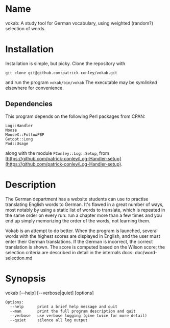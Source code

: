 # Name

vokab: A study tool for German vocabulary, using weighted (random?) selection
of words.

# Installation

Installation is simple, but picky. Clone the repository with

    git clone git@github.com:patrick-conley/vokab.git

and run the program `vokab/bin/vokab` The executable may be _symlinked_
elsewhere for convenience.

## Dependencies

This program depends on the following Perl packages from CPAN:

    Log::Handler
    Moose
    MooseX::FollowPBP
    Getopt::Long
    Pod::Usage

along with the module `PConley::Log::Setup`, from
[https://github.com/patrick-conley/Log-Handler-setup](https://github.com/patrick-conley/Log-Handler-setup).

# Description

The German department has a website students can use to practise translating
English words to German. It's flawed in a great number of ways, most notably
by using a static list of words to translate, which is repeated in the same
order on every run: run a chapter more than a few times and you end up simply
memorizing the order of the words, not learning them.

Vokab is an attempt to do better. When the program is launched, several words with
the highest scores are displayed in English, and the user must enter their
German translations. If the German is incorrect, the correct translation is
shown. The score is computed based on the Wilson score; the selection criteria
are described in detail in the internals docs: doc/word-selection.md

# Synopsis

vokab \[--help\] \[--verbose|quiet\] \[options\]

    Options:
      --help      print a brief help message and quit
      --man       print the full program description and quit
      --verbose   use verbose logging (give twice for more detail)
      --quiet     silence all log output
